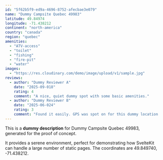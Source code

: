 ```yaml
---
id: "5f62b5f9-ed9a-4696-8752-afecbae3e079"
name: "Dummy Campsite Quebec 49983"
latitude: 49.84974
longitude: -71.438212
continent: "north-america"
country: "canada"
region: "quebec"
amenities:
  - "ATV-access"
  - "toilet"
  - "fishing"
  - "fire-pit"
  - "water"
images:
  - "https://res.cloudinary.com/demo/image/upload/v1/sample.jpg"
reviews:
  - author: "Dummy Reviewer A"
    date: "2025-09-018"
    rating: 4
    comment: "A nice, quiet dummy spot with some basic amenities."
  - author: "Dummy Reviewer B"
    date: "2025-06-024"
    rating: 3
    comment: "Found it easily. GPS was spot on for this dummy location."
---
```


This is a **dummy description** for Dummy Campsite Quebec 49983, generated for the proof of concept.

It provides a serene environment, perfect for demonstrating how SvelteKit can handle a large number of static pages. The coordinates are 49.849740, -71.438212.
